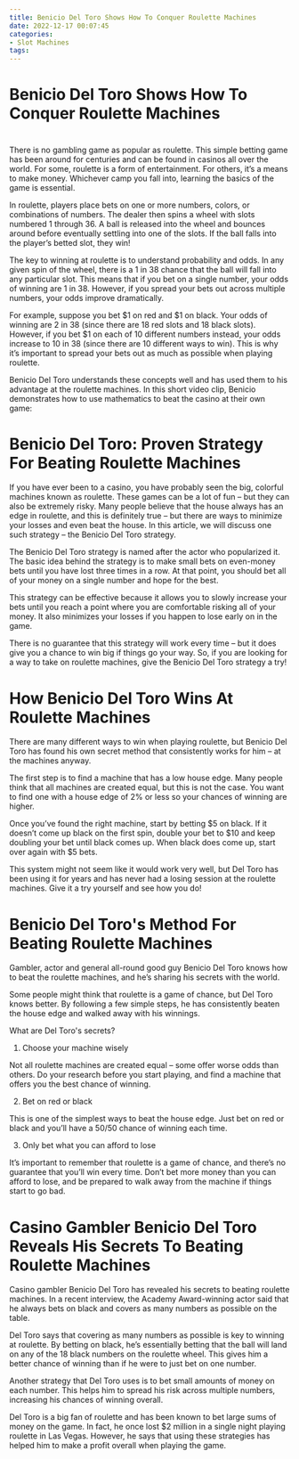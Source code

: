 ```yaml
---
title: Benicio Del Toro Shows How To Conquer Roulette Machines
date: 2022-12-17 00:07:45
categories:
- Slot Machines
tags:
---
```



#  Benicio Del Toro Shows How To Conquer Roulette Machines

#

There is no gambling game as popular as roulette. This simple betting game has been around for centuries and can be found in casinos all over the world. For some, roulette is a form of entertainment. For others, it’s a means to make money. Whichever camp you fall into, learning the basics of the game is essential.

In roulette, players place bets on one or more numbers, colors, or combinations of numbers. The dealer then spins a wheel with slots numbered 1 through 36. A ball is released into the wheel and bounces around before eventually settling into one of the slots. If the ball falls into the player’s betted slot, they win!

The key to winning at roulette is to understand probability and odds. In any given spin of the wheel, there is a 1 in 38 chance that the ball will fall into any particular slot. This means that if you bet on a single number, your odds of winning are 1 in 38. However, if you spread your bets out across multiple numbers, your odds improve dramatically.

For example, suppose you bet $1 on red and $1 on black. Your odds of winning are 2 in 38 (since there are 18 red slots and 18 black slots). However, if you bet $1 on each of 10 different numbers instead, your odds increase to 10 in 38 (since there are 10 different ways to win). This is why it’s important to spread your bets out as much as possible when playing roulette.

Benicio Del Toro understands these concepts well and has used them to his advantage at the roulette machines. In this short video clip, Benicio demonstrates how to use mathematics to beat the casino at their own game:

#  Benicio Del Toro: Proven Strategy For Beating Roulette Machines

If you have ever been to a casino, you have probably seen the big, colorful machines known as roulette. These games can be a lot of fun – but they can also be extremely risky. Many people believe that the house always has an edge in roulette, and this is definitely true – but there are ways to minimize your losses and even beat the house. In this article, we will discuss one such strategy – the Benicio Del Toro strategy.

The Benicio Del Toro strategy is named after the actor who popularized it. The basic idea behind the strategy is to make small bets on even-money bets until you have lost three times in a row. At that point, you should bet all of your money on a single number and hope for the best.

This strategy can be effective because it allows you to slowly increase your bets until you reach a point where you are comfortable risking all of your money. It also minimizes your losses if you happen to lose early on in the game.

There is no guarantee that this strategy will work every time – but it does give you a chance to win big if things go your way. So, if you are looking for a way to take on roulette machines, give the Benicio Del Toro strategy a try!

#  How Benicio Del Toro Wins At Roulette Machines

There are many different ways to win when playing roulette, but Benicio Del Toro has found his own secret method that consistently works for him – at the machines anyway.

The first step is to find a machine that has a low house edge. Many people think that all machines are created equal, but this is not the case. You want to find one with a house edge of 2% or less so your chances of winning are higher.

Once you’ve found the right machine, start by betting $5 on black. If it doesn’t come up black on the first spin, double your bet to $10 and keep doubling your bet until black comes up. When black does come up, start over again with $5 bets.

This system might not seem like it would work very well, but Del Toro has been using it for years and has never had a losing session at the roulette machines. Give it a try yourself and see how you do!

#  Benicio Del Toro's Method For Beating Roulette Machines

 Gambler, actor and general all-round good guy Benicio Del Toro knows how to beat the roulette machines, and he’s sharing his secrets with the world.

Some people might think that roulette is a game of chance, but Del Toro knows better. By following a few simple steps, he has consistently beaten the house edge and walked away with his winnings.

What are Del Toro's secrets?

1) Choose your machine wisely

Not all roulette machines are created equal – some offer worse odds than others. Do your research before you start playing, and find a machine that offers you the best chance of winning.

2) Bet on red or black

This is one of the simplest ways to beat the house edge. Just bet on red or black and you’ll have a 50/50 chance of winning each time.

3) Only bet what you can afford to lose

It’s important to remember that roulette is a game of chance, and there’s no guarantee that you’ll win every time. Don’t bet more money than you can afford to lose, and be prepared to walk away from the machine if things start to go bad.

#  Casino Gambler Benicio Del Toro Reveals His Secrets To Beating Roulette Machines

Casino gambler Benicio Del Toro has revealed his secrets to beating roulette machines. In a recent interview, the Academy Award-winning actor said that he always bets on black and covers as many numbers as possible on the table.

Del Toro says that covering as many numbers as possible is key to winning at roulette. By betting on black, he’s essentially betting that the ball will land on any of the 18 black numbers on the roulette wheel. This gives him a better chance of winning than if he were to just bet on one number.

Another strategy that Del Toro uses is to bet small amounts of money on each number. This helps him to spread his risk across multiple numbers, increasing his chances of winning overall.

Del Toro is a big fan of roulette and has been known to bet large sums of money on the game. In fact, he once lost $2 million in a single night playing roulette in Las Vegas. However, he says that using these strategies has helped him to make a profit overall when playing the game.